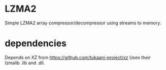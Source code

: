 # LZMA2
Simple LZMA2 array compressor/decompressor using streams to memory. 

# dependencies
Depends on XZ from https://github.com/tukaani-project/xz
Uses their lzmalib .lib and .dll. 

